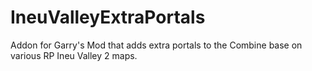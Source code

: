 # IneuValleyExtraPortals
 Addon for Garry's Mod that adds extra portals to the Combine base on various RP Ineu Valley 2 maps.
